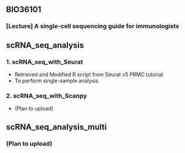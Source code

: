 ## BIO36101
### [Lecture] A single-cell sequencing guide for immunologists
## scRNA_seq_analysis
### 1. scRNA_seq_with_Seurat
* Retrieved and Modified R script from Seurat v5 PBMC tutorial.
* To perform single-sample analysis.

### 2. scRNA_seq_with_Scanpy
* (Plan to upload)

## scRNA_seq_analysis_multi
### (Plan to upload)
